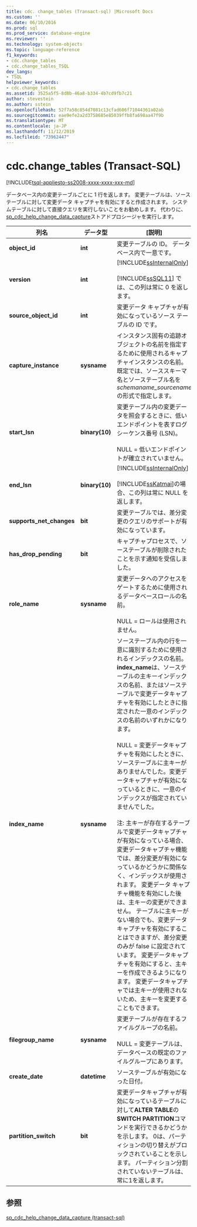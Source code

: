 ```yaml
---
title: cdc. change_tables (Transact-sql) |Microsoft Docs
ms.custom: ''
ms.date: 06/10/2016
ms.prod: sql
ms.prod_service: database-engine
ms.reviewer: ''
ms.technology: system-objects
ms.topic: language-reference
f1_keywords:
- cdc.change_tables
- cdc.change_tables_TSQL
dev_langs:
- TSQL
helpviewer_keywords:
- cdc.change_tables
ms.assetid: 3525a5f5-8d8b-46a8-b334-4b7cd9fb7c21
author: stevestein
ms.author: sstein
ms.openlocfilehash: 52f7a58c854d7081c13cfad606f71044361a02ab
ms.sourcegitcommit: eae9efe2a2d3758685e85039ffb8fa698aa47f9b
ms.translationtype: MT
ms.contentlocale: ja-JP
ms.lasthandoff: 11/12/2019
ms.locfileid: "73962447"
---
```

# <a name="cdcchange_tables-transact-sql"></a>cdc.change_tables (Transact-SQL)
[!INCLUDE[tsql-appliesto-ss2008-xxxx-xxxx-xxx-md](../../includes/tsql-appliesto-ss2008-xxxx-xxxx-xxx-md.md)]

  データベース内の変更テーブルごとに 1 行を返します。 変更テーブルは、ソース テーブルに対して変更データ キャプチャを有効にすると作成されます。 システムテーブルに対して直接クエリを実行しないことをお勧めします。 代わりに、 [sp_cdc_help_change_data_capture](../../relational-databases/system-stored-procedures/sys-sp-cdc-help-change-data-capture-transact-sql.md)ストアドプロシージャを実行します。  

|列名|データ型|[説明]|  
|-----------------|---------------|-----------------|  
|**object_id**|**int**|変更テーブルの ID。 データベース内で一意です。|  
|**version**|**int**|[!INCLUDE[ssInternalOnly](../../includes/ssinternalonly-md.md)]<br /><br /> [!INCLUDE[ssSQL11](../../includes/sssql11-md.md)] では、この列は常に 0 を返します。|  
|**source_object_id**|**int**|変更データ キャプチャが有効になっているソース テーブルの ID です。|  
|**capture_instance**|**sysname**|インスタンス固有の追跡オブジェクトの名前を指定するために使用されるキャプチャインスタンスの名前。 既定では、ソーススキーマ名とソーステーブル名を*schemaname_sourcename*の形式で指定します。|  
|**start_lsn**|**binary(10)**|変更テーブル内の変更データを照会するときに、低いエンドポイントを表すログシーケンス番号 (LSN)。<br /><br /> NULL = 低いエンドポイントが確立されていません。|  
|**end_lsn**|**binary(10)**|[!INCLUDE[ssInternalOnly](../../includes/ssinternalonly-md.md)]<br /><br /> [!INCLUDE[ssKatmai](../../includes/sskatmai-md.md)]の場合、この列は常に NULL を返します。|  
|**supports_net_changes**|**bit**|変更テーブルでは、差分変更のクエリのサポートが有効になっています。|  
|**has_drop_pending**|**bit**|キャプチャプロセスで、ソーステーブルが削除されたことを示す通知を受信しました。|  
|**role_name**|**sysname**|変更データへのアクセスをゲートするために使用されるデータベースロールの名前。<br /><br /> NULL = ロールは使用されません。|  
|**index_name**|**sysname**|ソーステーブル内の行を一意に識別するために使用されるインデックスの名前。 **index_name**は、ソーステーブルの主キーインデックスの名前、またはソーステーブルで変更データキャプチャを有効にしたときに指定された一意のインデックスの名前のいずれかになります。<br /><br /> NULL = 変更データキャプチャを有効にしたときに、ソーステーブルに主キーがありませんでした。変更データキャプチャが有効になっているときに、一意のインデックスが指定されていませんでした。<br /><br /> 注: 主キーが存在するテーブルで変更データキャプチャが有効になっている場合、変更データキャプチャ機能では、差分変更が有効になっているかどうかに関係なく、インデックスが使用されます。 変更データ キャプチャ機能を有効にした後は、主キーの変更ができません。 テーブルに主キーがない場合でも、変更データキャプチャを有効にすることはできますが、差分変更のみが false に設定されています。 変更データキャプチャを有効にすると、主キーを作成できるようになります。 変更データキャプチャでは主キーが使用されないため、主キーを変更することもできます。|  
|**filegroup_name**|**sysname**|変更テーブルが存在するファイルグループの名前。<br /><br /> NULL = 変更テーブルは、データベースの既定のファイルグループにあります。|  
|**create_date**|**datetime**|ソーステーブルが有効になった日付。|  
|**partition_switch**|**bit**|変更データキャプチャが有効になっているテーブルに対して**ALTER TABLE**の**SWITCH PARTITION**コマンドを実行できるかどうかを示します。 0は、パーティションの切り替えがブロックされていることを示します。 パーティション分割されていないテーブルは、常に1を返します。|  
  
## <a name="see-also"></a>参照  
 [sp_cdc_help_change_data_capture &#40;transact-sql&#41;](../../relational-databases/system-stored-procedures/sys-sp-cdc-help-change-data-capture-transact-sql.md)  
  
  
